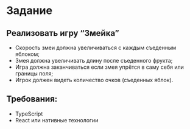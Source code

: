 # Задание

## Реализовать игру “Змейка”
- Скорость змеи должна увеличиваться с каждым съеденным яблоком;
- Змея должна увеличивать длину после съеденного фрукта;
- Игра должна заканчиваться если змея упрётся в саму себя или границы поля;
- Игрок должен видеть количество очков (съеденных яблок).

## Требования:
- TypeScript
- React или нативные технологии
